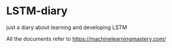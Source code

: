 # LSTM-diary
just a diary about learning and developing LSTM

All the documents refer to https://machinelearningmastery.com/
